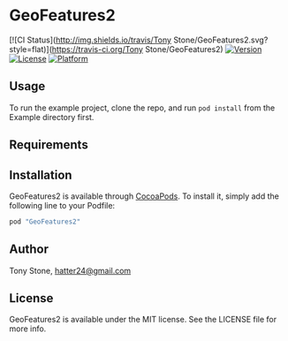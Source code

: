 # GeoFeatures2

[![CI Status](http://img.shields.io/travis/Tony Stone/GeoFeatures2.svg?style=flat)](https://travis-ci.org/Tony Stone/GeoFeatures2)
[![Version](https://img.shields.io/cocoapods/v/GeoFeatures2.svg?style=flat)](http://cocoapods.org/pods/GeoFeatures2)
[![License](https://img.shields.io/cocoapods/l/GeoFeatures2.svg?style=flat)](http://cocoapods.org/pods/GeoFeatures2)
[![Platform](https://img.shields.io/cocoapods/p/GeoFeatures2.svg?style=flat)](http://cocoapods.org/pods/GeoFeatures2)

## Usage

To run the example project, clone the repo, and run `pod install` from the Example directory first.

## Requirements

## Installation

GeoFeatures2 is available through [CocoaPods](http://cocoapods.org). To install
it, simply add the following line to your Podfile:

```ruby
pod "GeoFeatures2"
```

## Author

Tony Stone, hatter24@gmail.com

## License

GeoFeatures2 is available under the MIT license. See the LICENSE file for more info.
